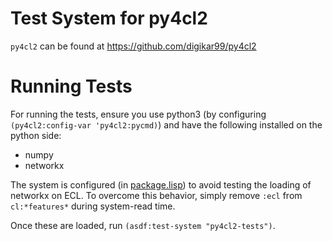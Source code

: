 # Test System for py4cl2

`py4cl2` can be found at https://github.com/digikar99/py4cl2

# Running Tests

For running the tests, ensure you use python3 (by configuring `(py4cl2:config-var 'py4cl2:pycmd)`) and have the following installed on the python side:

- numpy
- networkx

The system is configured (in [package.lisp](package.lisp)) to avoid testing the loading of networkx on ECL. To overcome this behavior, simply remove `:ecl` from `cl:*features*` during system-read time.

Once these are loaded, run `(asdf:test-system "py4cl2-tests")`.
